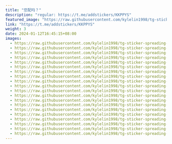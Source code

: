 ```yaml
---
title: "您配吗？"
description: "regular: https://t.me/addstickers/KKPPYS"
featured_image: "https://raw.githubusercontent.com/kylelin1998/tg-sticker-spreading-worldwide-images/main/img/7ae7de60-b7dd-499a-a234-3906fcaeb3f7.jpg"
link: "https://t.me/addstickers/KKPPYS"
weight: 3
date: 2024-01-12T16:45:15+08:00
images:
  - https://raw.githubusercontent.com/kylelin1998/tg-sticker-spreading-worldwide-images/main/img/7ae7de60-b7dd-499a-a234-3906fcaeb3f7.jpg
  - https://raw.githubusercontent.com/kylelin1998/tg-sticker-spreading-worldwide-images/main/img/fdbaf064-290a-4359-9fec-e762b955bed7.jpg
  - https://raw.githubusercontent.com/kylelin1998/tg-sticker-spreading-worldwide-images/main/img/4a8e93fe-dbfe-4f97-a873-5e52a284b427.jpg
  - https://raw.githubusercontent.com/kylelin1998/tg-sticker-spreading-worldwide-images/main/img/217866ba-3860-48d8-afe1-8138fb89c3cf.jpg
  - https://raw.githubusercontent.com/kylelin1998/tg-sticker-spreading-worldwide-images/main/img/5f64f1ae-c7bb-4d41-9f4c-b2451b76a541.jpg
  - https://raw.githubusercontent.com/kylelin1998/tg-sticker-spreading-worldwide-images/main/img/8097f497-be51-4b87-b8db-5a4db08d1544.jpg
  - https://raw.githubusercontent.com/kylelin1998/tg-sticker-spreading-worldwide-images/main/img/02ed7f8d-0950-41c1-a466-8525203f559b.jpg
  - https://raw.githubusercontent.com/kylelin1998/tg-sticker-spreading-worldwide-images/main/img/85e7a7ee-77a7-441f-805b-ce4f3d8cba7d.jpg
  - https://raw.githubusercontent.com/kylelin1998/tg-sticker-spreading-worldwide-images/main/img/78d2de8e-ed75-43de-a594-4b4b8198c3f9.jpg
  - https://raw.githubusercontent.com/kylelin1998/tg-sticker-spreading-worldwide-images/main/img/cdd67303-1c8b-4e7f-a65d-df0273ca0084.jpg
  - https://raw.githubusercontent.com/kylelin1998/tg-sticker-spreading-worldwide-images/main/img/42d196a6-36c4-43a6-830d-d98bb7f5c2ef.jpg
  - https://raw.githubusercontent.com/kylelin1998/tg-sticker-spreading-worldwide-images/main/img/73d09ce2-1930-4a91-b907-cee9f1242a61.jpg
  - https://raw.githubusercontent.com/kylelin1998/tg-sticker-spreading-worldwide-images/main/img/2cd9d87f-92ea-48e5-b58e-247464e66b7f.jpg
  - https://raw.githubusercontent.com/kylelin1998/tg-sticker-spreading-worldwide-images/main/img/c8aca923-e1e0-4130-9277-94971baa2799.jpg
  - https://raw.githubusercontent.com/kylelin1998/tg-sticker-spreading-worldwide-images/main/img/690beb0a-59bc-46f4-942b-d1e843ec89c0.jpg
  - https://raw.githubusercontent.com/kylelin1998/tg-sticker-spreading-worldwide-images/main/img/57bfd034-ef40-4c29-af6f-d7904dbcd333.jpg
  - https://raw.githubusercontent.com/kylelin1998/tg-sticker-spreading-worldwide-images/main/img/46bb0696-65a6-4651-bbea-dfdc8f8af901.jpg
  - https://raw.githubusercontent.com/kylelin1998/tg-sticker-spreading-worldwide-images/main/img/598421a0-de21-4b1c-a0b6-ff38168bfc48.jpg
  - https://raw.githubusercontent.com/kylelin1998/tg-sticker-spreading-worldwide-images/main/img/6e48925f-b560-4593-a1fc-82e0f5e74cdc.jpg
  - https://raw.githubusercontent.com/kylelin1998/tg-sticker-spreading-worldwide-images/main/img/0e8a91d5-13a1-49d4-84c0-dcf2ee1b5552.jpg
---
```

